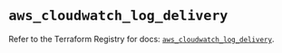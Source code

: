 # `aws_cloudwatch_log_delivery`

Refer to the Terraform Registry for docs: [`aws_cloudwatch_log_delivery`](https://registry.terraform.io/providers/hashicorp/aws/6.2.0/docs/resources/cloudwatch_log_delivery).

